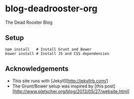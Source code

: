 # blog-deadrooster-org

The Dead Rooster Blog

## Setup

    npm install   # Install Grunt and Bower
    bower install # Install JS and CSS dependencies

## Acknowledgements

- This site runs with [Jekyll][http://jekyllrb.com/]
- The Grunt/Bower setup was inspired by [this post][http://www.pletscher.org/blog/2013/05/27/website.html]
